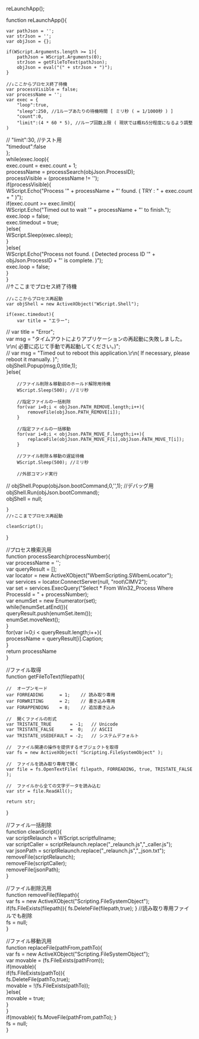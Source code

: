 reLaunchApp();    function reLaunchApp(){    	var pathJson = '';  	var strJson = '';  	var objJson = {};    	if(WScript.Arguments.length >= 1){  		pathJson = WScript.Arguments(0);  		strJson = getFileToText(pathJson);  		objJson = eval("(" + strJson + ")");  	}    	//↓ここからプロセス終了待機  	var processVisible = false;  	var processName = '';  	var exec = {  		"loop":true,  		"sleep":250, //1ループあたりの待機時間 [ ミリ秒 ( = 1/1000秒 ) ]  		"count":0,  		"limit":(4 * 60 * 5), //ループ回数上限 ( 現状では概ね5分程度になるよう調整 )  //		"limit":30, //テスト用  		"timedout":false  	};  	while(exec.loop){  		exec.count = exec.count + 1;  		processName = processSearch(objJson.ProcessID);  		processVisible = (processName != '');  		if(processVisible){  			WScript.Echo("Process '" + processName + "' found. ( TRY : " + exec.count + " )");  			if(exec.count >= exec.limit){  				WScript.Echo("Timed out to wait '" + processName + "' to finish.");  				exec.loop = false;  				exec.timedout = true;  			}else{  				WScript.Sleep(exec.sleep);  			}  		}else{  			WScript.Echo("Process not found. ( Detected process ID '" + objJson.ProcessID + "' is complete. )");  			exec.loop = false;  		}  	}  	//↑ここまでプロセス終了待機    	//↓ここからプロセス再起動  	var objShell = new ActiveXObject("WScript.Shell");    	if(exec.timedout){  		var title = "エラー";  //		var title = "Error";  		var msg = "タイムアウトによりアプリケーションの再起動に失敗しました。\r\n( 必要に応じて手動で再起動してください。)";  //		var msg = "Timed out to reboot this application.\r\n( If necessary, please reboot it manually. )";  		objShell.Popup(msg,0,title,1);  	}else{    		//ファイル削除＆移動前のホールド解除用待機  		WScript.Sleep(500); //ミリ秒    		//指定ファイルの一括削除  		for(var i=0;i < objJson.PATH_REMOVE.length;i++){  			removeFile(objJson.PATH_REMOVE[i]);  		}    		//指定ファイルの一括移動  		for(var i=0;i < objJson.PATH_MOVE_F.length;i++){  			replaceFile(objJson.PATH_MOVE_F[i],objJson.PATH_MOVE_T[i]);  		}    		//ファイル削除＆移動の遅延待機  		WScript.Sleep(500); //ミリ秒    		//外部コマンド実行  //		objShell.Popup(objJson.bootCommand,0,'',1); //デバッグ用  		objShell.Run(objJson.bootCommand);  		objShell = null;    	}  	//↑ここまでプロセス再起動    	cleanScript();    }    //プロセス検索汎用  function processSearch(processNumber){  	var processName = '';  	var queryResult = [];  	var locator = new ActiveXObject("WbemScripting.SWbemLocator");  	var services = locator.ConnectServer(null, "root\\CIMV2");  	var set = services.ExecQuery("Select * From Win32_Process Where ProcessId = " + processNumber);  	var enumSet = new Enumerator(set);  	while(!enumSet.atEnd()){  		queryResult.push(enumSet.item());  		enumSet.moveNext();  	}      for(var i=0;i < queryResult.length;i++){  	    processName = queryResult[i].Caption;      }      return processName  }    //ファイル取得  function getFileToText(filepath){    	//  オープンモード  	var FORREADING      = 1;    // 読み取り専用  	var FORWRITING      = 2;    // 書き込み専用  	var FORAPPENDING    = 8;    // 追加書き込み    	//  開くファイルの形式  	var TRISTATE_TRUE       = -1;   // Unicode  	var TRISTATE_FALSE      =  0;   // ASCII  	var TRISTATE_USEDEFAULT = -2;   // システムデフォルト    	//  ファイル関連の操作を提供するオブジェクトを取得  	var fs = new ActiveXObject( "Scripting.FileSystemObject" );    	//  ファイルを読み取り専用で開く  	var file = fs.OpenTextFile( filepath, FORREADING, true, TRISTATE_FALSE );    	//  ファイルから全ての文字データを読み込む  	var str = file.ReadAll();    	return str;    }    //ファイル一括削除  function cleanScript(){  	var scriptRelaunch = WScript.scriptfullname;  	var scriptCaller = scriptRelaunch.replace("_relaunch.js","_caller.js");  	var jsonPath = scriptRelaunch.replace("_relaunch.js","_json.txt");  	removeFile(scriptRelaunch);  	removeFile(scriptCaller);  	removeFile(jsonPath);  }    //ファイル削除汎用  function removeFile(filepath){  	var fs = new ActiveXObject("Scripting.FileSystemObject");  	if(fs.FileExists(filepath)){ fs.DeleteFile(filepath,true); } //読み取り専用ファイルでも削除  	fs = null;  }      //ファイル移動汎用  function replaceFile(pathFrom,pathTo){  	var fs = new ActiveXObject("Scripting.FileSystemObject");  	var movable = (fs.FileExists(pathFrom));  	if(movable){  		if(fs.FileExists(pathTo)){  			fs.DeleteFile(pathTo,true);  			movable = !(fs.FileExists(pathTo));  		}else{  			movable = true;  		}  	}  	if(movable){ fs.MoveFile(pathFrom,pathTo); }  	fs = null;  }